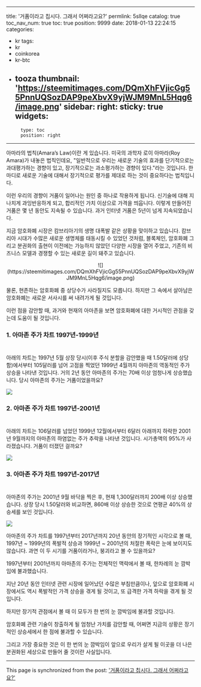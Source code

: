 
---
title: '거품이라고 칩시다. 그래서 어쩌라고요?'
permlink: 5sllqe
catalog: true
toc_nav_num: true
toc: true
position: 9999
date: 2018-01-13 22:24:15
categories:
- kr
tags:
- kr
- coinkorea
- kr-btc
- tooza
thumbnail: 'https://steemitimages.com/DQmXhFVjicGg55PnnUQSozDAP9peXbvX9yjWJM9MnL5Hqg6/image.png'
sidebar:
    right:
        sticky: true
widgets:
    -
        type: toc
        position: right
---


아마라의 법칙(Amara’s Law)이란 게 있습니다. 미국의 과학자 로이 아마라(Roy Amara)가 내놓은 법칙인데요, "일반적으로 우리는 새로운 기술의 효과를 단기적으로는 과대평가하는 경향이 있고, 장기적으로는 과소평가하는 경향이 있다."라는 것입니다. 한마디로 새로운 기술에 대해서 장기적으로 평가를 제대로 하는 것이 중요하다는 법칙입니다. 
  
이런 우리의 경향이 거품이 일어나는 원인 중 하나로 작용하게 됩니다. 신기술에 대해 지나치게 과잉반응하게 되고, 합리적인 가치 이상으로 가격을 띄웁니다. 이렇게 만들어진 거품은 몇 년 동안도 지속될 수 있습니다. 과거 인터넷 거품은 5년이 넘게 지속되었습니다.
  
지금 암호화폐 시장은 캄브리아기의 생명 대폭발 같은 상황을 맞이하고 있습니다. 캄브리아 시대가 수많은 새로운 생명체를 태동시킬 수 있었던 것처럼, 블록체인, 암호화폐 그리고 분권화의 출현이 이전에는 가능하지 않았던 다양한 시장을 열어 주었고, 기존의 비즈니스 모델과 경쟁할 수 있는 새로운 길이 돼주고 있습니다. 
<center>
![](https://steemitimages.com/DQmXhFVjicGg55PnnUQSozDAP9peXbvX9yjWJM9MnL5Hqg6/image.png)
</center>
  
물론, 현존하는 암호화폐 중 상당수가 사라질지도 모릅니다. 하지만 그 속에서 살아남은 암호화폐는 새로운 서사시를 써 내려가게 될 것입니다. 
  
이런 점을 감안할 때, 과거와 현재의 아마존을 보면 암호화폐에 대한 거시적인 관점을 갖는데 도움이 될 것입니다. 
  
### 1. 아마존 주가 차트 1997년-1999년
#  
아래의 차트는 1997년 5월 상장 당시(이후 주식 분할을 감안했을 때 1.50달러에 상당함)에서부터 105달러를 넘어 고점을 찍었던 1999년 4월까지 아마존의 역동적인 주가 상승을 나타낸 것입니다. 거의 2년 동안 아마존의 주가는 70배 이상 엄청나게 상승했습니다. 당시 아마존의 주가는 거품이었을까요?

![](https://steemitimages.com/DQmdXe8BPxxLEQi36MFXtw2KwLRMFZ7ZhPLEr7rCbJa2HxX/image.png)
  
### 2. 아마존 주가 차트 1997년-2001년
#
아래의 차트는 106달러를 넘었던 1999년 12월에서부터 6달러 아래까지 하락한 2001년 9월까지의 아마존의 하염없는 주가 추락을 나타낸 것입니다. 시가총액의 95%가 사라졌습니다. 거품이 터졌던 걸까요? 

![](https://steemitimages.com/DQmRsCB2XKgDcXpoQBw3j2AhPwBiPweskdi3n4QA316SnRu/image.png)

### 3. 아마존 주가 차트 1997년-2017년
#
아마존의 주가는 2001년 9월 바닥을 찍은 후, 현재 1,300달러까지 200배 이상 상승했습니다. 상장 당시 1.50달러와 비교하면, 860배 이상 상승한 것으로 연평균 40%의 상승세를 보인 것입니다. 

![](https://steemitimages.com/DQmUgkcdKvNhUUxGsAwctMjy95Z1y84Tx7EzJ2gAZZG4rt3/image.png)

아마존의 주가 차트를 1997년부터 2017년까지 20년 동안의 장기적인 시각으로 볼 때, 1997년 ~ 1999년의 폭발적 상승과 1999년 ~ 2001년의 처절한 폭락은 눈에 보이지도 않습니다. 과연 이 두 시기를 거품이라거나, 붕괴라고 볼 수 있을까요?
  
1997년부터 2001년까지 아마존의 주가는 전체적인 맥락에서 볼 때, 한차례의 눈 깜박임에 불과했습니다. 
  
지난 20년 동안 인터넷 관련 시장에 일어났던 수많은 부침만큼이나, 앞으로 암호화폐 시장에서도 역시 폭발적인 가격 상승을 겪게 될 것이고, 또 급격한 가격 하락을 겪게 될 것입니다. 
  
하지만 장기적 관점에서 볼 때 이 모두가 한 번의 눈 깜박임에 불과할 것입니다. 
  
암호화폐 관련 기술이 창출하게 될 엄청난 가치를 감안할 때, 어쩌면 지금의 상황은 장기적인 상승세에서 한 점에 불과할 수 있습니다. 
  
그리고 가장 중요한 것은 이 한 번의 눈 깜박임이 앞으로 우리가 살게 될 이곳을 더 나은 분권화된 세상으로 만들어 줄 것이란 사실입니다.

- - -

This page is synchronized from the post: ['거품이라고 칩시다. 그래서 어쩌라고요?'](https://steemit.com/@pius.pius/5sllqe)
